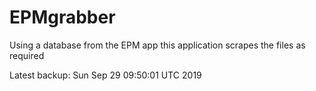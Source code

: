 # EPMgrabber
Using a database from the EPM app this application scrapes the files as required


Latest backup: Sun Sep 29 09:50:01 UTC 2019
